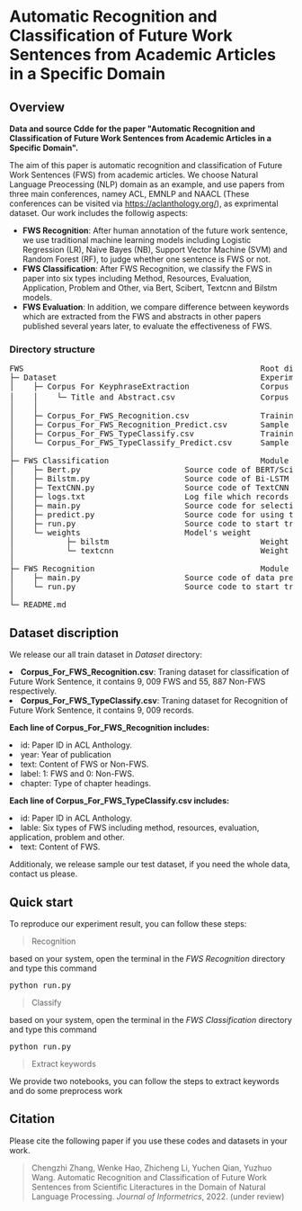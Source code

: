# Automatic Recognition and Classification of Future Work Sentences from Academic Articles in a Specific Domain

## Overview
<b> Data and source Cdde for the paper "Automatic Recognition and Classification of Future Work Sentences from Academic Articles in a Specific Domain".</b>

The aim of this paper is automatic recognition and classification of Future Work Sentences (FWS) from academic articles. We choose Natural Language Preocessing (NLP) domain as an example, and use papers from three main conferences, namey ACL, EMNLP and NAACL (These conferences can be visited via https://aclanthology.org/), as exprimental dataset. Our work includes the followig aspects:
* **FWS Recognition**: After human annotation of the future work sentence, we use traditional machine learning models including Logistic Regression (LR), Naïve Bayes (NB), Support Vector Machine (SVM)  and Random Forest (RF), to judge whether one sentence is FWS or not.
* **FWS Classification**: After FWS Recognition, we classify the FWS in paper into six types including Method, Resources, Evaluation, Application, Problem and Other, via Bert, Scibert, Textcnn and Bilstm models.
* **FWS Evaluation**: In addition, we compare difference between keywords which are extracted from the FWS and abstracts in other papers published several years later, to evaluate the effectiveness of FWS.

### Directory structure
<pre>
FWS                                                  Root directory
├─ Dataset                                           Experimental datasets
│    ├─ Corpus For KeyphraseExtraction               Corpus for content analysis of FWS                 
│    │    └─ Title and Abstract.csv                  Corpus for content analysis of FWS，incuding title and absrtract
│    │
│    ├─ Corpus_For_FWS_Recognition.csv               Training dataset for FWS recognition 
│    ├─ Corpus_For_FWS_Recognition_Predict.csv       Sample testing dataset for recognition of FWS
│    ├─ Corpus_For_FWS_TypeClassify.csv              Training dataset for FWS classification 
│    └─ Corpus_For_FWS_TypeClassify_Predict.csv      Sample testing dataset for FWS classification 
│   
├─ FWS Classification                                Module of FWS classification  
│    ├─ Bert.py					     Source code of BERT/SciBERT classification model
│    ├─ Bilstm.py				     Source code of Bi-LSTM model
│    ├─ TextCNN.py				     Source code of TextCNN model
│    ├─ logs.txt				     Log file which records classification performance of classification model
│    ├─ main.py					     Source code for selecting a model to train Corpus_For_FWS_Recognition by command line arguments
│    ├─ predict.py				     Source code for using trained model to predict label of FWS in test dataset
│    ├─ run.py					     Source code to start training process of FWS classification
│    └─ weights					     Model's weight
│           ├─ bilstm                                Weight of Bi-LSTM model
│           └─ textcnn                               Weight of TextCNN model
│
├─ FWS Recognition                                   Module of FWS recognition 
│    ├─ main.py					     Source code of data preprocessing, training and testing of FWS recognition model
│    └─ run.py					     Source code to start training of FWS recognition
│
└─ README.md
</pre>

## Dataset discription

We release our all train dataset in *Dataset* directory: 

<li><b>Corpus_For_FWS_Recognition.csv</b>: Traning dataset for classification of Future Work Sentence, it contains 9, 009 FWS and 55, 887 Non-FWS respectively.
<li><b>Corpus_For_FWS_TypeClassify.csv</b>: Traning dataset for Recognition of Future Work Sentence, it contains 9, 009 records.

<b>Each line of Corpus_For_FWS_Recognition includes: </b>
<li>id: Paper ID in ACL Anthology.    
<li>year: Year of publication
<li>text: Content of FWS or Non-FWS.
<li>label: 1: FWS and 0: Non-FWS.
<li>chapter: Type of chapter headings.
	
<b>Each line of Corpus_For_FWS_TypeClassify.csv includes: </b>
<li>id: Paper ID in ACL Anthology.
<li>lable: Six types of FWS including method, resources, evaluation, application, problem and other.
<li>text: Content of FWS. 	
		
Additionaly, we release sample our test dataset, if you need the whole data, contact us please.

## Quick start
To reproduce our experiment result, you can follow these steps:

> Recognition 

based on your system, open the terminal in the *FWS Recognition* directory and type this command
<pre>python run.py </pre>

> Classify

based on your system, open the terminal in the *FWS Classification* directory and type this command
<pre>python run.py</pre>

> Extract keywords

We provide two notebooks, you can follow the steps to extract keywords and do some preprocess work

## Citation
Please cite the following paper if you use these codes and datasets in your work.

> Chengzhi Zhang, Wenke Hao, Zhicheng Li, Yuchen Qian, Yuzhuo Wang. Automatic Recognition and Classification of Future Work Sentences from Scientific Literactures in the Domain of Natural Language Processing. *Journal of Informetrics*, 2022. (under review) 
